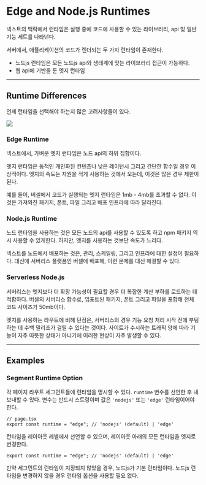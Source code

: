 # Edge and Node.js Runtimes

넥스트의 맥락에서 런타임은 실행 중에 코드에 사용할 수 있는 라이브러리, api 및 일반 기능 세트를 나타낸다.

서버에서, 애플리케이션의 코드가 렌더되는 두 가지 런타임이 존재한다.

- 노드js 런타임은 모든 노드js api와 생태계에 맞는 라이브러리 접근이 가능하다.
- 웹 api에 기반을 둔 엣지 런타임

---

## Runtime Differences

언제 런타임을 선택해야 하는지 많은 고려사항들이 있다.

![](https://github.com/yujiseok/nextstep-with-next/assets/83855636/542e028c-cd17-4cea-b7e4-cc6987afe362)

### Edge Runtime

넥스트에서, 가벼운 엣지 런타임은 노드 api의 하위 집합이다.

엣지 런타임은 동적인 개인화된 컨텐츠나 낮은 레이턴시 그리고 간단한 함수일 경우 이상적이다.
엣지의 속도는 자원을 적게 사용하는 것에서 오는데, 이것은 많은 경우 제한이된다.

예를 들어, 버셀에서 코드가 실행되는 엣지 런타임은 1mb - 4mb를 초과할 수 없다. 이것은 가져와진 패키지, 폰트, 파일 그리고 배포 인프라에 따라 달라진다.

### Node.js Runtime

노드 런타임을 사용하는 것은 모든 노드의 api를 사용할 수 있도록 하고 npm 패키지 역시 사용할 수 있게한다. 하지만, 엣지를 사용하는 것보단 속도가 느리다.

넥스트를 노드에서 배포하는 것은, 관리, 스케일링, 그리고 인프라에 대한 설정이 필요하다. 대신에 서버리스 플랫폼인 버셀에 배포해, 이런 문제를 대신 해결할 수 있다.

### Serverless Node.js

서버리스는 엣지보다 더 확장 가능성이 필요할 경우 더 복잡한 계산 부하를 로드하는 데 적합하다.
버셀의 서버리스 함수로, 임포트된 패키지, 폰트 그리고 파일을 포함해 전체 코드 사이즈가 50mb이다.

엣지를 사용하는 라우트에 비해 단점은, 서버리스의 경우 기능 요청 처리 시작 전에 부팅하는 데 수백 밀리초가 걸릴 수 있다는 것이다. 사이트가 수시하는 트래픽 양에 따라 기능이 자주 따뜻한 상태가 아니기에 이러한 현상이 자주 발생할 수 있다.

---

## Examples

### Segment Runtime Option

각 페이지 라우트 세그먼트들에 런타임을 명시할 수 있다. `runtime` 변수를 선언한 후 내보내할 수 있다.
변수는 반드시 스트링이며 값은 `'nodejs'` 또는 `'edge'` 런타임이어야한다.

```tsx
// page.tsx
export const runtime = "edge"; // 'nodejs' (default) | 'edge'
```

런타임을 레이아웃 레벨에서 선언할 수 있으며, 레이아웃 아래의 모든 런타임을 엣지로 변경한다.

```tsx
export const runtime = "edge"; // 'nodejs' (default) | 'edge'
```

만약 세그먼트의 런타임이 지정되지 않았을 경우, 노드js가 기본 런타임이다.
노드js 런타임을 변경하지 않을 경우 런타임 옵션을 사용할 필요 없다.
